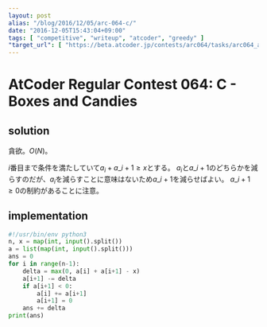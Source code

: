 ```yaml
---
layout: post
alias: "/blog/2016/12/05/arc-064-c/"
date: "2016-12-05T15:43:04+09:00"
tags: [ "competitive", "writeup", "atcoder", "greedy" ]
"target_url": [ "https://beta.atcoder.jp/contests/arc064/tasks/arc064_a" ]
---
```


# AtCoder Regular Contest 064: C - Boxes and Candies

## solution

貪欲。$O(N)$。

$i$番目まで条件を満たしていて$a_i + a\_{i+1} \ge x$とする。
$a_i$と$a\_{i+1}$のどちらかを減らすのだが、$a_i$を減らすことに意味はないため$a\_{i+1}$を減らせばよい。
$a\_{i+1} \ge 0$の制約があることに注意。

## implementation

``` python
#!/usr/bin/env python3
n, x = map(int, input().split())
a = list(map(int, input().split()))
ans = 0
for i in range(n-1):
    delta = max(0, a[i] + a[i+1] - x)
    a[i+1] -= delta
    if a[i+1] < 0:
        a[i] += a[i+1]
        a[i+1] = 0
    ans += delta
print(ans)
```
